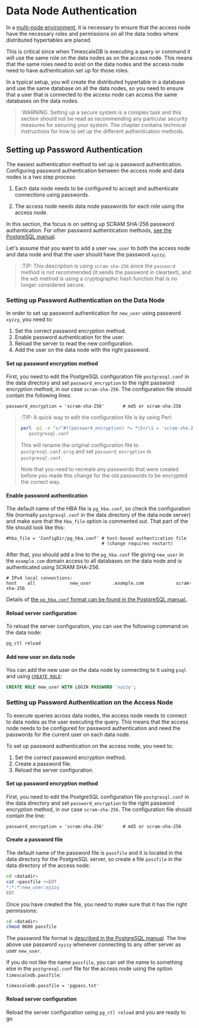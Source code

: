 # Data Node Authentication [](distdb-auth)

In a [multi-node environment][scaling-out], it is necessary to ensure that the access
node have the necessary roles and permissions on all the data nodes
where distributed hypertables are placed.

This is critical since when TimescaleDB is executing a query or
command it will use the same role on the data nodes as on the access
node. This means that the same roles need to exist on the data nodes
and the access node need to have authentication set up for those
roles.

In a typical setup, you will create the distributed hypertable in a
database and use the same database on all the data nodes, so you need
to ensure that a user that is connected to the access node can access
the same databases on the data nodes.

>:WARNING: Setting up a secure system is a complex task and this
section should not be read as recommending any particular security
measures for securing your system. The chapter contains technical
instructions for how to set up the different authentication methods.

## Setting up Password Authentication [](distdb-auth-pass)

The easiest authentication method to set up is password
authentication. Configuring password authentication between the access
node and data nodes is a two step process:

1. Each data node needs to be configured to accept and authenticate
   connections using passwords.

2. The access node needs data node passwords for each role using the
   access node.

In this section, the focus is on setting up SCRAM SHA-256 password
authentication. For other password authentication methods, [see the
PostgreSQL manual][auth-password].

Let's assume that you want to add a user `new_user` to both the access
node and data node and that the user should have the password `xyzzy`.

>:TIP: This description is using `scram-sha-256` since the `password`
> method is not recommended (it sends the password in cleartext), and
> the `md5` method is using a cryptographic hash function that is no
> longer considered secure.

### Setting up Password Authentication on the Data Node [](distdb-auth-pass-data-node)

In order to set up password authentication for `new_user` using
password `xyzzy`, you need to:

1. Set the correct password encryption method.
2. Enable password authentication for the user.
3. Reload the server to read the new configuration.
4. Add the user on the data node with the right password.

#### Set up password encryption method

First, you need to edit the PostgreSQL configuration file
`postgresql.conf` in the data directory and set `password_encryption`
to the right password encryption method, in our case
`scram-sha-256`. The configuration file should contain the following
lines:

```
password_encryption = 'scram-sha-256'		# md5 or scram-sha-256
```

>:TIP: A quick way to edit the configuration file is by using Perl:
>
> ```bash
> perl -pi -e "s/^#?(password_encryption) *= *\S+/\1 = 'scram-sha-256'/" \
>    postgresql.conf
> ```
>
> This will rename the original configuration file to
> `postgresql.conf.orig` and set `password_encryption` in
> `postgresql.conf`.
>
> Note that you need to recreate any passwords that were created
> before you made this change for the old passwords to be encrypted
> the correct way.

#### Enable password authentication

The default name of the HBA file is `pg_hba.conf`, so check the
configuration file (normally `postgresql.conf` in the data directory
of the data node server) and make sure that the `hba_file` option is
commented out. That part of the file should look like this:

```
#hba_file = 'ConfigDir/pg_hba.conf' # host-based authentication file
                                    # (change requires restart)
```

After that, you should add a line to the `pg_hba.conf` file giving
`new_user` in the `example.com` domain access to all databases on the
data node and is authenticated using SCRAM SHA-256.

```
# IPv4 local connections:
host    all             new_user        .example.com            scram-sha-256
```

Details of [the `pg_hba.conf` format can be found in the PostgreSQL
manual.][postgresql-hba].

#### Reload server configuration

To reload the server configuration, you can use the following command
on the data node:

```bash
pg_ctl reload
```

#### Add new user on data node

You can add the new user on the data node by connecting to it using
`psql` and using [`CREATE ROLE`][postgresql-create-role]:

```sql
CREATE ROLE new_user WITH LOGIN PASSWORD 'xyzzy';
```

### Setting up Password Authentication on the Access Node [](distdb-auth-pass-access-node)

To execute queries across data nodes, the access node needs to connect
to data nodes as the user executing the query. This means that the
access node needs to be configured for password authentication and
need the passwords for the current user on each data node.

To set up password authentication on the access node, you need to:

1. Set the correct password encryption method.
2. Create a password file.
4. Reload the server configuration.

#### Set up password encryption method

First, you need to edit the PostgreSQL configuration file
`postgresql.conf` in the data directory and set `password_encryption`
to the right password encryption method, in our case
`scram-sha-256`. The configuration file should contain the line:

```
password_encryption = 'scram-sha-256'		# md5 or scram-sha-256
```

#### Create a password file

The default name of the password file is `passfile` and it is located
in the data directory for the PostgreSQL server, so create a file
`passfile` in the data directory of the access node:

```bash
cd <datadir>
cat >passfile <<EOT
*:*:*:new_user:xyzzy
EOT
```

Once you have created the file, you need to make sure that it has the
right permissions:

```bash
cd <datadir>
chmod 0600 passfile
```

The password file format is [described in the PostgreSQL
manual][passfile-format]. The line above use password `xyzzy` whenever
connecting to any other server as user `new_user`.

If you do not like the name `passfile`, you can set the name to
something else in the `postgresql.conf` file for the access node using
the option `timescaledb.passfile`:

```
timescaledb.passfile = 'pgpass.txt'
```

#### Reload server configuration

Reload the server configuration using `pg_ctl reload` and you are
ready to go

[postgresql-hba]: https://www.postgresql.org/docs/current/auth-pg-hba-conf.html
[postgresql-create-role]: https://www.postgresql.org/docs/current/sql-createrole.html
[auth-password]: https://www.postgresql.org/docs/current/auth-password.html
[passfile-format]: https://www.postgresql.org/docs/current/libpq-pgpass.html
[scaling-out]: /getting-started/scaling-out

